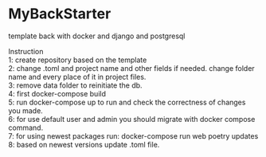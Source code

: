 # MyBackStarter
template back with docker and django and postgresql

Instruction<br/>
1: create repository based on the template<br/>
2: change .toml and project name and other fields if needed. change folder name and every place of it in project files.<br/>
3: remove data folder to reinitiate the db.<br/>
4: first docker-compose build<br/>
5: run docker-compose up to run and check the correctness of changes you made.<br/>
6: for use default user and admin you should migrate with docker compose command. <br/>
7: for using newest packages run: docker-compose run web poetry updates<br/>
8: based on newest versions update .toml file. 
